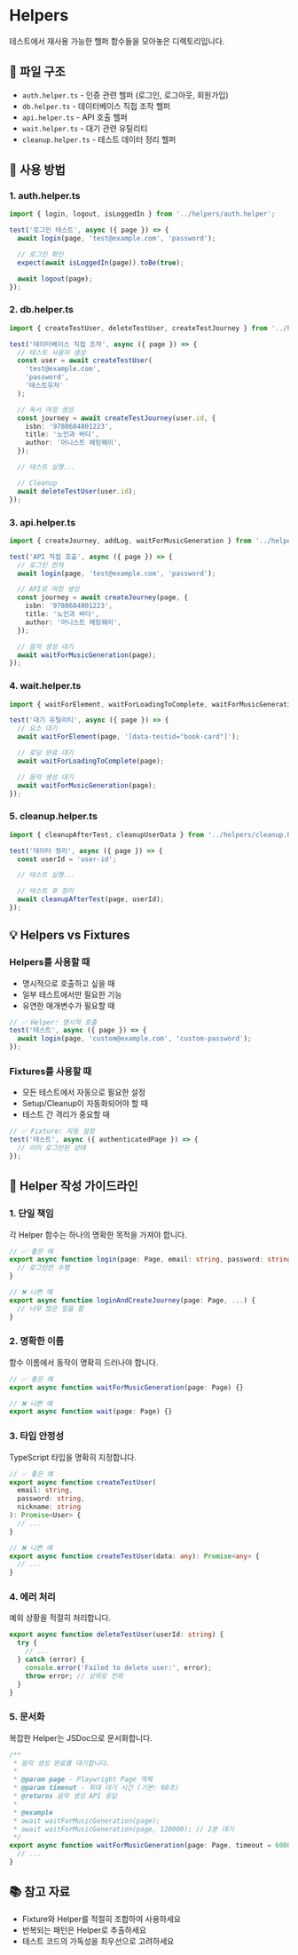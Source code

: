 # Helpers

테스트에서 재사용 가능한 헬퍼 함수들을 모아놓은 디렉토리입니다.

## 📁 파일 구조

- `auth.helper.ts` - 인증 관련 헬퍼 (로그인, 로그아웃, 회원가입)
- `db.helper.ts` - 데이터베이스 직접 조작 헬퍼
- `api.helper.ts` - API 호출 헬퍼
- `wait.helper.ts` - 대기 관련 유틸리티
- `cleanup.helper.ts` - 테스트 데이터 정리 헬퍼

## 🎯 사용 방법

### 1. auth.helper.ts

```typescript
import { login, logout, isLoggedIn } from '../helpers/auth.helper';

test('로그인 테스트', async ({ page }) => {
  await login(page, 'test@example.com', 'password');

  // 로그인 확인
  expect(await isLoggedIn(page)).toBe(true);

  await logout(page);
});
```

### 2. db.helper.ts

```typescript
import { createTestUser, deleteTestUser, createTestJourney } from '../helpers/db.helper';

test('데이터베이스 직접 조작', async ({ page }) => {
  // 테스트 사용자 생성
  const user = await createTestUser(
    'test@example.com',
    'password',
    '테스트유저'
  );

  // 독서 여정 생성
  const journey = await createTestJourney(user.id, {
    isbn: '9780684801223',
    title: '노인과 바다',
    author: '어니스트 헤밍웨이',
  });

  // 테스트 실행...

  // Cleanup
  await deleteTestUser(user.id);
});
```

### 3. api.helper.ts

```typescript
import { createJourney, addLog, waitForMusicGeneration } from '../helpers/api.helper';

test('API 직접 호출', async ({ page }) => {
  // 로그인 먼저
  await login(page, 'test@example.com', 'password');

  // API로 여정 생성
  const journey = await createJourney(page, {
    isbn: '9780684801223',
    title: '노인과 바다',
    author: '어니스트 헤밍웨이',
  });

  // 음악 생성 대기
  await waitForMusicGeneration(page);
});
```

### 4. wait.helper.ts

```typescript
import { waitForElement, waitForLoadingToComplete, waitForMusicGeneration } from '../helpers/wait.helper';

test('대기 유틸리티', async ({ page }) => {
  // 요소 대기
  await waitForElement(page, '[data-testid="book-card"]');

  // 로딩 완료 대기
  await waitForLoadingToComplete(page);

  // 음악 생성 대기
  await waitForMusicGeneration(page);
});
```

### 5. cleanup.helper.ts

```typescript
import { cleanupAfterTest, cleanupUserData } from '../helpers/cleanup.helper';

test('데이터 정리', async ({ page }) => {
  const userId = 'user-id';

  // 테스트 실행...

  // 테스트 후 정리
  await cleanupAfterTest(page, userId);
});
```

## 💡 Helpers vs Fixtures

### Helpers를 사용할 때
- 명시적으로 호출하고 싶을 때
- 일부 테스트에서만 필요한 기능
- 유연한 매개변수가 필요할 때

```typescript
// ✅ Helper: 명시적 호출
test('테스트', async ({ page }) => {
  await login(page, 'custom@example.com', 'custom-password');
});
```

### Fixtures를 사용할 때
- 모든 테스트에서 자동으로 필요한 설정
- Setup/Cleanup이 자동화되어야 할 때
- 테스트 간 격리가 중요할 때

```typescript
// ✅ Fixture: 자동 설정
test('테스트', async ({ authenticatedPage }) => {
  // 이미 로그인된 상태
});
```

## 🔧 Helper 작성 가이드라인

### 1. 단일 책임
각 Helper 함수는 하나의 명확한 목적을 가져야 합니다.

```typescript
// ✅ 좋은 예
export async function login(page: Page, email: string, password: string) {
  // 로그인만 수행
}

// ❌ 나쁜 예
export async function loginAndCreateJourney(page: Page, ...) {
  // 너무 많은 일을 함
}
```

### 2. 명확한 이름
함수 이름에서 동작이 명확히 드러나야 합니다.

```typescript
// ✅ 좋은 예
export async function waitForMusicGeneration(page: Page) {}

// ❌ 나쁜 예
export async function wait(page: Page) {}
```

### 3. 타입 안정성
TypeScript 타입을 명확히 지정합니다.

```typescript
// ✅ 좋은 예
export async function createTestUser(
  email: string,
  password: string,
  nickname: string
): Promise<User> {
  // ...
}

// ❌ 나쁜 예
export async function createTestUser(data: any): Promise<any> {
  // ...
}
```

### 4. 에러 처리
예외 상황을 적절히 처리합니다.

```typescript
export async function deleteTestUser(userId: string) {
  try {
    // ...
  } catch (error) {
    console.error('Failed to delete user:', error);
    throw error; // 상위로 전파
  }
}
```

### 5. 문서화
복잡한 Helper는 JSDoc으로 문서화합니다.

```typescript
/**
 * 음악 생성 완료를 대기합니다.
 *
 * @param page - Playwright Page 객체
 * @param timeout - 최대 대기 시간 (기본: 60초)
 * @returns 음악 생성 API 응답
 *
 * @example
 * await waitForMusicGeneration(page);
 * await waitForMusicGeneration(page, 120000); // 2분 대기
 */
export async function waitForMusicGeneration(page: Page, timeout = 60000) {
  // ...
}
```

## 📚 참고 자료
- Fixture와 Helper를 적절히 조합하여 사용하세요
- 반복되는 패턴은 Helper로 추출하세요
- 테스트 코드의 가독성을 최우선으로 고려하세요
